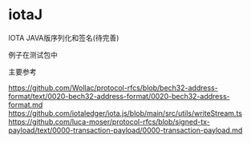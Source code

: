 # iotaJ
IOTA JAVA版序列化和签名(待完善)

例子在测试包中

主要参考

https://github.com/Wollac/protocol-rfcs/blob/bech32-address-format/text/0020-bech32-address-format/0020-bech32-address-format.md 
https://github.com/iotaledger/iota.js/blob/main/src/utils/writeStream.ts
https://github.com/luca-moser/protocol-rfcs/blob/signed-tx-payload/text/0000-transaction-payload/0000-transaction-payload.md
